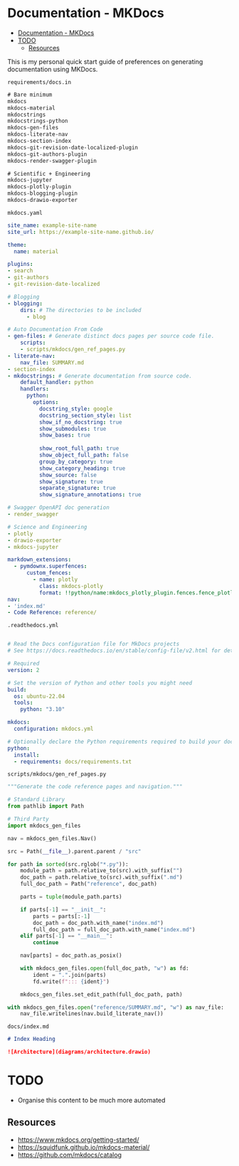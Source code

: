 # Documentation - MKDocs

<!--TOC-->

- [Documentation - MKDocs](#documentation---mkdocs)
- [TODO](#todo)
  - [Resources](#resources)

<!--TOC-->

This is my personal quick start guide of preferences on generating documentation using MKDocs.

`requirements/docs.in`

```txt
# Bare minimum
mkdocs
mkdocs-material
mkdocstrings
mkdocstrings-python
mkdocs-gen-files
mkdocs-literate-nav
mkdocs-section-index
mkdocs-git-revision-date-localized-plugin
mkdocs-git-authors-plugin
mkdocs-render-swagger-plugin

# Scientific + Engineering
mkdocs-jupyter
mkdocs-plotly-plugin
mkdocs-blogging-plugin
mkdocs-drawio-exporter
```

`mkdocs.yaml`

```yaml
site_name: example-site-name
site_url: https://example-site-name.github.io/

theme:
  name: material

plugins:
- search  
- git-authors
- git-revision-date-localized

# Blogging
- blogging:
    dirs: # The directories to be included
      - blog

# Auto Documentation From Code      
- gen-files: # Generate distinct docs pages per source code file.
    scripts:
    - scripts/mkdocs/gen_ref_pages.py  
- literate-nav:
    nav_file: SUMMARY.md
- section-index
- mkdocstrings: # Generate documentation from source code.
    default_handler: python
    handlers:
      python:
        options:
          docstring_style: google
          docstring_section_style: list
          show_if_no_docstring: true
          show_submodules: true
          show_bases: true
          
          show_root_full_path: true
          show_object_full_path: false
          group_by_category: true
          show_category_heading: true
          show_source: false
          show_signature: true
          separate_signature: true
          show_signature_annotations: true

# Swagger OpenAPI doc generation
- render_swagger

# Science and Engineering
- plotly
- drawio-exporter
- mkdocs-jupyter

markdown_extensions:
  - pymdownx.superfences:
      custom_fences:
        - name: plotly
          class: mkdocs-plotly
          format: !!python/name:mkdocs_plotly_plugin.fences.fence_plotly
nav:
- 'index.md'
- Code Reference: reference/  
```

`.readthedocs.yml`

```yml

# Read the Docs configuration file for MkDocs projects
# See https://docs.readthedocs.io/en/stable/config-file/v2.html for details

# Required
version: 2

# Set the version of Python and other tools you might need
build:
  os: ubuntu-22.04
  tools:
    python: "3.10"

mkdocs:
  configuration: mkdocs.yml

# Optionally declare the Python requirements required to build your docs
python:
  install:
  - requirements: docs/requirements.txt
```

`scripts/mkdocs/gen_ref_pages.py`

```python
"""Generate the code reference pages and navigation."""

# Standard Library
from pathlib import Path

# Third Party
import mkdocs_gen_files

nav = mkdocs_gen_files.Nav()

src = Path(__file__).parent.parent / "src"

for path in sorted(src.rglob("*.py")):
    module_path = path.relative_to(src).with_suffix("")
    doc_path = path.relative_to(src).with_suffix(".md")
    full_doc_path = Path("reference", doc_path)

    parts = tuple(module_path.parts)

    if parts[-1] == "__init__":
        parts = parts[:-1]
        doc_path = doc_path.with_name("index.md")
        full_doc_path = full_doc_path.with_name("index.md")
    elif parts[-1] == "__main__":
        continue

    nav[parts] = doc_path.as_posix()

    with mkdocs_gen_files.open(full_doc_path, "w") as fd:
        ident = ".".join(parts)
        fd.write(f"::: {ident}")

    mkdocs_gen_files.set_edit_path(full_doc_path, path)

with mkdocs_gen_files.open("reference/SUMMARY.md", "w") as nav_file:
    nav_file.writelines(nav.build_literate_nav())
```

`docs/index.md`

```md
# Index Heading

![Architecture](diagrams/architecture.drawio)
```

# TODO

 - Organise this content to be much more automated

## Resources
  - https://www.mkdocs.org/getting-started/
  - https://squidfunk.github.io/mkdocs-material/
  - https://github.com/mkdocs/catalog